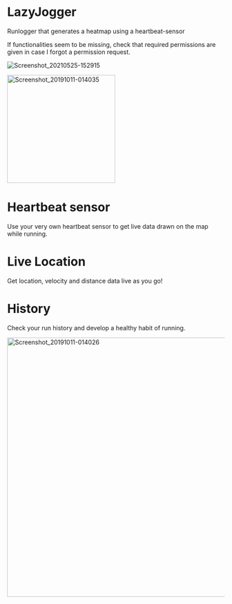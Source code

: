 # LazyJogger
Runlogger that generates a heatmap using a heartbeat-sensor

If functionalities seem to be missing, check that required permissions are given in case I forgot a permission request.

![Screenshot_20210525-152915](https://user-images.githubusercontent.com/32449867/119498679-8cba3d80-bd6e-11eb-85cb-1b9e8e5e9743.jpg)

<img src="https://user-images.githubusercontent.com/32449867/66611849-6f9c1f80-ebc8-11e9-903b-5dafeb6cb8eb.jpg" height="600" alt="Screenshot_20191011-014035" style="height:250;">

# Heartbeat sensor
Use your very own heartbeat sensor to get live data drawn on the map while running.

# Live Location
Get location, velocity and distance data live as you go!

# History
Check your run history and develop a healthy habit of running.

<img src="https://user-images.githubusercontent.com/32449867/66611814-53987e00-ebc8-11e9-9dc7-40c4bc01cef2.jpg" height="600" alt="Screenshot_20191011-014026" style="max-width:100%;">

